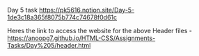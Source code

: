 Day 5 task https://pk5616.notion.site/Day-5-1de3c18a365f8075b774c74678f0d61c

Heres the link to access the website for the above Header files - https://anoopg7.github.io/HTML-CSS/Assignments-Tasks/Day%205/header.html
